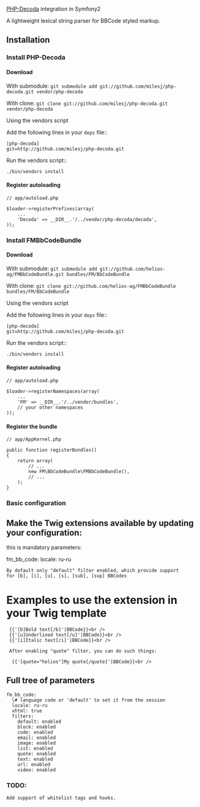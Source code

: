 [PHP-Decoda](http://milesj.me/code/php/decoda) integration in Symfony2

A lightweight lexical string parser for BBCode styled markup.

## Installation

### Install PHP-Decoda

#### Download

With submodule: `git submodule add git://github.com/milesj/php-decoda.git vendor/php-decoda`

With clone: `git clone git://github.com/milesj/php-decoda.git vendor/php-decoda`

Using the vendors script

Add the following lines in your ``deps`` file::

    [php-decoda]
    git=http://github.com/milesj/php-decoda.git

Run the vendors script::

    ./bin/vendors install

#### Register autoloading

    // app/autoload.php

    $loader->registerPrefixes(array(
        ...
        'Decoda' => __DIR__.'/../vendor/php-decoda/decoda',
    ));

### Install FMBbCodeBundle

#### Download

With submodule: `git submodule add git://github.com/helios-ag/FMBbCodeBundle.git bundles/FM/BbCodeBundle`

With clone: `git clone git://github.com/helios-ag/FMBbCodeBundle bundles/FM/BbCodeBundle`

Using the vendors script

Add the following lines in your ``deps`` file::

    [php-decoda]
    git=http://github.com/milesj/php-decoda.git

Run the vendors script::

    ./bin/vendors install

#### Register autoloading

    // app/autoload.php

    $loader->registerNamespaces(array(
        ...
        'FM' => __DIR__.'/../vendor/bundles',
        // your other namespaces
    ));

#### Register the bundle

    // app/AppKernel.php

    public function registerBundles()
    {
        return array(
            // ...
            new FM\BbCodeBundle\FMBbCodeBundle(),
            // ...
        );
    }

### Basic configuration

## Make the Twig extensions available by updating your configuration:

   this is mandatory parameters:

   fm_bb_code:
      locale: ru-ru

    By default only "default" filter enabled, which provide support
    for [b], [i], [u], [s], [sub], [sup] BBCodes

# Examples to use the extension in your Twig template

     {{'[b]Bold text[/b]'|BBCode}}<br />
     {{'[u]Underlined text[/u]'|BBCode}}<br />
     {{'[i]Italic text[/i]'|BBCode}}<br />

     After enabling "quote" filter, you can do such things:

      {{'[quote="helios"]My quote[/quote]'|BBCode}}<br />
     
## Full tree of parameters

    fm_bb_code:
      \# language code or 'default' to set it from the session 
      locale: ru-ru
      xhtml: true
      filters:
        default: enabled
        block: enabled
        code: enabled
        email: enabled
        image: enabled
        list: enabled
        quote: enabled
        text: enabled
        url: enabled
        video: enabled

### TODO:

    Add support of whitelist tags and hooks.